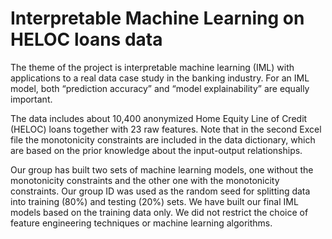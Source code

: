 # Interpretable Machine Learning on HELOC loans data
The theme of the project is interpretable machine learning (IML) with applications to a real data case study in the banking industry. 
For an IML model, both “prediction accuracy” and “model explainability” are equally important.

The data includes about 10,400 anonymized Home Equity Line of Credit (HELOC) loans together with 23 raw features. 
Note that in the second Excel file the monotonicity constraints are included in the data dictionary, 
which are based on the prior knowledge about the input-output relationships.

Our group has built two sets of machine learning models, one without the monotonicity
constraints and the other one with the monotonicity constraints.
Our group ID was used as the random seed for splitting data into training (80%) and testing (20%) sets.
We have built our final IML models based on the training data only. 
We did not restrict the choice of feature engineering techniques or machine learning algorithms.
